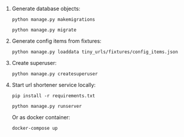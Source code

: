 1. Generate database objects:

    `python manage.py makemigrations`

    `python manage.py migrate`
    
1. Generate config items from fixtures:
    
    `python manage.py loaddata tiny_urls/fixtures/config_items.json`

1. Create superuser:

    `python manage.py createsuperuser`

1. Start url shortener service locally:

    `pip install -r requirements.txt`
    
    `python manage.py runserver`

    Or as docker container:

    `docker-compose up`

